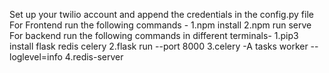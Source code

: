 Set up your twilio account and append the credentials in the config.py file 
For Frontend run the following commands - 
1.npm install
2.npm run serve
For backend run the following commands in different terminals-
1.pip3 install flask redis celery
2.flask run --port 8000
3.celery -A tasks worker --loglevel=info
4.redis-server




